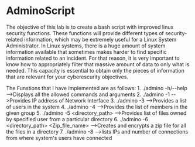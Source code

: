 # AdminoScript
The objective of this lab is to create a bash script with improved linux security functions. 
These functions will provide different types of security-related information, which may be extremely useful for a Linux System Administrator. 
In Linux systems, there is a huge amount of system information available that sometimes makes harder to find specific information related to an incident. For that reason, it is very important to know how to appropriately filter that massive amount of data to only what is needed. This capacity is essential to obtain only the pieces of information that are relevant for your cyberescurity objectives.

The Funstions that I have implemented are as follows:
   	 1. ./admino -h/--help						                             -->Displays all the allowed commands and arguments
	 2. ./admino -1 <Interface>					                             -->Provides IP address of Network Interface
	 3. ./admino -3							                             -->Provides a list of users in the system
	 4. ./admino -4 <groupname>					                             -->Provides the list of members in the given group
	 5. ./admino -5 <username> <directory_path>			                	     -->Provides list of files owned by specified user from a particular directory
	 6. ./admino -6 <directory_path> <Zip_file_name> <Password>	    			     -->Creates and encrypts a zip file for all the files in a directory
	 7. ./admino -8 							                     -->lists IPs and number of connections from where system's users have connected
